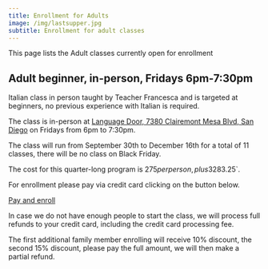 ```yaml
---
title: Enrollment for Adults
image: /img/lastsupper.jpg
subtitle: Enrollment for adult classes
---
```


This page lists the Adult classes currently open for enrollment

## Adult beginner, in-person, Fridays 6pm-7:30pm

Italian class in person taught by Teacher Francesca and is targeted at beginners, no previous experience with Italian is required.

The class is in-person at [Language Door, 7380 Clairemont Mesa Blvd, San Diego](https://goo.gl/maps/vCotwAoBbYNpx8vV9) on Fridays from 6pm to 7:30pm.

The class will run from September 30th to December 16th for a total of 11 classes, there will be no class on Black Friday.

The cost for this quarter-long program is $275 per person, plus 3% credit card processing fee `$283.25`.

For enrollment please pay via credit card clicking on the button below.

<div class="tc">
<a href="https://link.waveapps.com/nuj4na-44qfd3" class="btn raise">Pay and enroll</a>
</div>

In case we do not have enough people to start the class, we will process full refunds to your credit card, including the credit card processing fee.

The first additional family member enrolling will receive 10% discount, the second 15% discount, please pay the full amount, we will then make a partial refund.
